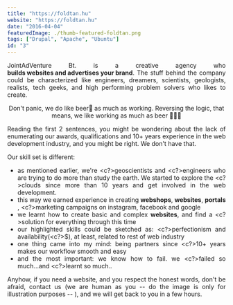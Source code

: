 ```yaml
---
title: "https://foldtan.hu"
website: "https://foldtan.hu"
date: "2016-04-04"
featuredImage: ./thumb-featured-foldtan.png
tags: ["Drupal", "Apache", "Ubuntu"]
id: "3"
---
```


<style>
c{
  color: var(--accent-color);
  display: inline-block;
  font-weight: 700;
}
centered{
  text-align:center;
}
justify{
  text-align:justify;
}
    Img{
      border: solid 1px #fff;
    }
    Img:hover{
      border: solid 2px var(--accent-color);
    }

 </style>

<justify>

JointAdVenture Bt. is a creative agency who <c>builds websites and advertises your brand</c>. The stuff behind the company could be characterized like engineers, dreamers, scientists, geologists, realists, tech geeks, and high performing problem solvers who likes to create.  

<center>  Don't panic, we do like beer🍻 as much as working. Reversing the logic, that means, we like working as much as beer 🍺👨‍💻  </center>  


Reading the first 2 sentences, you might be wondering about the lack of enumerating our awards, qualifications and 10+ years experience in the web development industry, and you might be right. We don't have that.  
 
Our skill set is different: 

- as mentioned earlier, we're <c?>geoscientists</c> and <c?>engineers</c> who are trying to do more than study the earth. We started to explore the <c?>clouds</c> since more than 10 years and get involved in the web development. 
- this way we earned experience in creating <c>webshops</c>, <c>websites</c>, <c>portals</c>, <c?>marketing campaigns</c> on instagram, facebook and google    
- we learnt how to create basic and complex <c>websites</c>, and find a <c?>solution</c> for everything through this time    
- our highlighted skills could be sketched as: <c?>perfectionism</c> and availability(<c?>$</c>), at least, related to rest of web industry    
- one thing came into my mind: being partners since <c?>10+</c> years makes our workflow smooth and easy
- and the most important: we know how to fail. we <c?>failed</c> so much...and <c?>learnt</c> so much..  

Anyhow, if you need a website, and you respect the honest words, don't be afraid, contact us (we are human as you -- do the image is only for illustration purposes -- ), and we will get back to you in a few hours. 

</justify>
